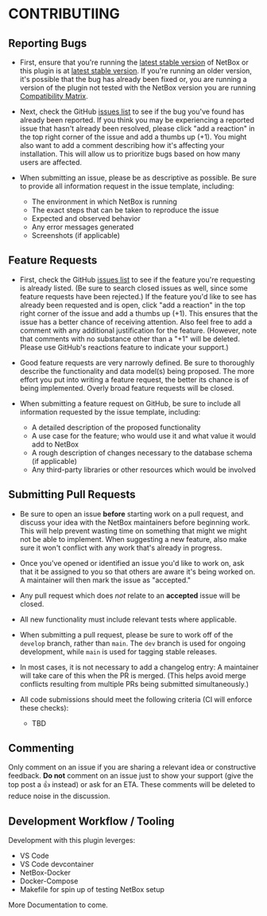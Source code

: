 # CONTRIBUTIING

## Reporting Bugs

* First, ensure that you're running the [latest stable version](https://github.com/netbox-community/netbox/releases)
of NetBox or this plugin is at [latest stable version](https://github.com/Zorlin/netbox-physical-storage/releases).
If you're running an older version, it's possible that the bug has already been fixed
or, you are running a version of the plugin not tested with the NetBox version
you are running [Compatibility Matrix](./README.md#compatibility).

* Next, check the GitHub [issues list](https://github.com/Zorlin/netbox-physical-storage/issues)
to see if the bug you've found has already been reported. If you think you may
be experiencing a reported issue that hasn't already been resolved, please
click "add a reaction" in the top right corner of the issue and add a thumbs
up (+1). You might also want to add a comment describing how it's affecting your
installation. This will allow us to prioritize bugs based on how many users are
affected.

* When submitting an issue, please be as descriptive as possible. Be sure to
provide all information request in the issue template, including:

  * The environment in which NetBox is running
  * The exact steps that can be taken to reproduce the issue
  * Expected and observed behavior
  * Any error messages generated
  * Screenshots (if applicable)

## Feature Requests

* First, check the GitHub [issues list](https://github.com/Zorlin/netbox-physical-storage/issues)
to see if the feature you're requesting is already listed. (Be sure to search
closed issues as well, since some feature requests have been rejected.) If the
feature you'd like to see has already been requested and is open, click "add a
reaction" in the top right corner of the issue and add a thumbs up (+1). This
ensures that the issue has a better chance of receiving attention. Also feel
free to add a comment with any additional justification for the feature.
(However, note that comments with no substance other than a "+1" will be
deleted. Please use GitHub's reactions feature to indicate your support.)

* Good feature requests are very narrowly defined. Be sure to thoroughly
describe the functionality and data model(s) being proposed. The more effort
you put into writing a feature request, the better its chance is of being
implemented. Overly broad feature requests will be closed.

* When submitting a feature request on GitHub, be sure to include all
information requested by the issue template, including:

  * A detailed description of the proposed functionality
  * A use case for the feature; who would use it and what value it would add
    to NetBox
  * A rough description of changes necessary to the database schema (if
    applicable)
  * Any third-party libraries or other resources which would be involved

## Submitting Pull Requests

* Be sure to open an issue **before** starting work on a pull request, and
discuss your idea with the NetBox maintainers before beginning work. This will
help prevent wasting time on something that might we might not be able to
implement. When suggesting a new feature, also make sure it won't conflict with
any work that's already in progress.

* Once you've opened or identified an issue you'd like to work on, ask that it
be assigned to you so that others are aware it's being worked on. A maintainer
will then mark the issue as "accepted."

* Any pull request which does _not_ relate to an **accepted** issue will be closed.

* All new functionality must include relevant tests where applicable.

* When submitting a pull request, please be sure to work off of the `develop`
branch, rather than `main`. The `dev` branch is used for ongoing
development, while `main` is used for tagging stable releases.

* In most cases, it is not necessary to add a changelog entry: A maintainer will
take care of this when the PR is merged. (This helps avoid merge conflicts
resulting from multiple PRs being submitted simultaneously.)

* All code submissions should meet the following criteria (CI will enforce
these checks):

  * TBD

## Commenting

Only comment on an issue if you are sharing a relevant idea or constructive
feedback. **Do not** comment on an issue just to show your support (give the
top post a :+1: instead) or ask for an ETA. These comments will be deleted to
reduce noise in the discussion.

## Development Workflow / Tooling

Development with this plugin leverges:

* VS Code
* VS Code devcontainer
* NetBox-Docker
* Docker-Compose
* Makefile for spin up of testing NetBox setup

More Documentation to come.
